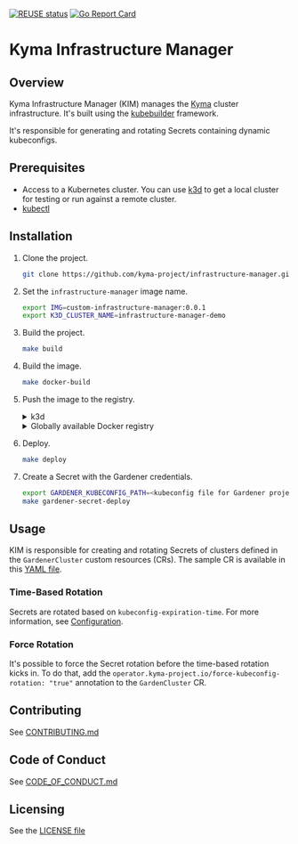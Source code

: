 [![REUSE status](https://api.reuse.software/badge/github.com/kyma-project/infrastructure-manager)](https://api.reuse.software/info/github.com/kyma-project/infrastructure-manager) 
[![Go Report Card](https://goreportcard.com/badge/github.com/kyma-project/infrastructure-manager)](https://goreportcard.com/report/github.com/kyma-project/infrastructure-manager)

# Kyma Infrastructure Manager

## Overview

Kyma Infrastructure Manager (KIM) manages the [Kyma](https://kyma-project.io/#/) cluster infrastructure. It's built using the [kubebuilder](https://github.com/kubernetes-sigs/kubebuilder) framework.

It's responsible for generating and rotating Secrets containing dynamic kubeconfigs.

## Prerequisites

- Access to a Kubernetes cluster. You can use [k3d](https://k3d.io) to get a local cluster for testing or run against a remote cluster.
- [kubectl](https://kubernetes.io/docs/tasks/tools/)

## Installation

1. Clone the project.

    ```bash
    git clone https://github.com/kyma-project/infrastructure-manager.git && cd infrastructure-manager/
    ```

2. Set the `infrastructure-manager` image name.

    ```bash
    export IMG=custom-infrastructure-manager:0.0.1
    export K3D_CLUSTER_NAME=infrastructure-manager-demo
    ```

3. Build the project.

    ```bash
    make build
    ```

4. Build the image.

    ```bash
    make docker-build
    ```

5. Push the image to the registry.

    <div tabs name="Push image" group="infrastructure-manager-installation">
      <details>
      <summary label="k3d">
      k3d
      </summary>


      ```bash
      k3d cluster create $K3D_CLUSTER_NAME
      k3d image import $IMG -c $K3D_CLUSTER_NAME
      ```

      </details>
      <details>
      <summary label="Docker registry">
      Globally available Docker registry
      </summary>

      ```bash
      make docker-push
      ```

      </details>
    </div>

6. Deploy.

    ```bash
    make deploy
    ```

7. Create a Secret with the Gardener credentials.

    ```bash
    export GARDENER_KUBECONFIG_PATH=<kubeconfig file for Gardener project> 
    make gardener-secret-deploy
    ```

## Usage

KIM is responsible for creating and rotating Secrets of clusters defined in the `GardenerCluster` custom resources (CRs). The sample CR is available in this [YAML file](config/samples/infrastructuremanager_v1_gardenercluster.yaml).

### Time-Based Rotation

Secrets are rotated based on `kubeconfig-expiration-time`. For more information, see [Configuration](docs/README.md#configuration).

### Force Rotation

It's possible to force the Secret rotation before the time-based rotation kicks in. To do that, add the `operator.kyma-project.io/force-kubeconfig-rotation: "true"` annotation to the `GardenCluster` CR.

## Contributing
<!--- mandatory section - do not change this! --->

See [CONTRIBUTING.md](CONTRIBUTING.md)

## Code of Conduct
<!--- mandatory section - do not change this! --->

See [CODE_OF_CONDUCT.md](CODE_OF_CONDUCT.md)

## Licensing
<!--- mandatory section - do not change this! --->

See the [LICENSE file](./LICENSES/Apache-2.0.txt)
